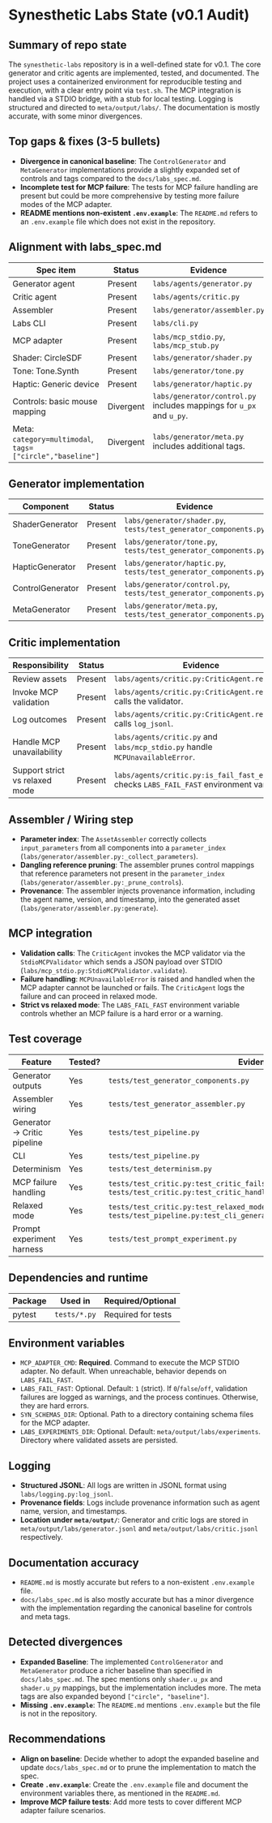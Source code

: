 # Synesthetic Labs State (v0.1 Audit)

## Summary of repo state

The `synesthetic-labs` repository is in a well-defined state for v0.1. The core generator and critic agents are implemented, tested, and documented. The project uses a containerized environment for reproducible testing and execution, with a clear entry point via `test.sh`. The MCP integration is handled via a STDIO bridge, with a stub for local testing. Logging is structured and directed to `meta/output/labs/`. The documentation is mostly accurate, with some minor divergences.

## Top gaps & fixes (3-5 bullets)

*   **Divergence in canonical baseline**: The `ControlGenerator` and `MetaGenerator` implementations provide a slightly expanded set of controls and tags compared to the `docs/labs_spec.md`.
*   **Incomplete test for MCP failure**: The tests for MCP failure handling are present but could be more comprehensive by testing more failure modes of the MCP adapter.
*   **README mentions non-existent `.env.example`**: The `README.md` refers to an `.env.example` file which does not exist in the repository.

## Alignment with labs_spec.md

| Spec item                               | Status    | Evidence                                                                                             |
| --------------------------------------- | --------- | ---------------------------------------------------------------------------------------------------- |
| Generator agent                         | Present   | `labs/agents/generator.py`                                                                           |
| Critic agent                            | Present   | `labs/agents/critic.py`                                                                              |
| Assembler                               | Present   | `labs/generator/assembler.py`                                                                        |
| Labs CLI                                | Present   | `labs/cli.py`                                                                                        |
| MCP adapter                             | Present   | `labs/mcp_stdio.py`, `labs/mcp_stub.py`                                                                |
| Shader: CircleSDF                       | Present   | `labs/generator/shader.py`                                                                           |
| Tone: Tone.Synth                        | Present   | `labs/generator/tone.py`                                                                             |
| Haptic: Generic device                  | Present   | `labs/generator/haptic.py`                                                                           |
| Controls: basic mouse mapping           | Divergent | `labs/generator/control.py` includes mappings for `u_px` and `u_py`.                                 |
| Meta: `category=multimodal`, `tags=["circle","baseline"]` | Divergent | `labs/generator/meta.py` includes additional tags.                                                   |

## Generator implementation

| Component         | Status  | Evidence                                                                                                                     |
| ----------------- | ------- | ---------------------------------------------------------------------------------------------------------------------------- |
| ShaderGenerator   | Present | `labs/generator/shader.py`, `tests/test_generator_components.py`                                                               |
| ToneGenerator     | Present | `labs/generator/tone.py`, `tests/test_generator_components.py`                                                                 |
| HapticGenerator   | Present | `labs/generator/haptic.py`, `tests/test_generator_components.py`                                                               |
| ControlGenerator  | Present | `labs/generator/control.py`, `tests/test_generator_components.py`                                                              |
| MetaGenerator     | Present | `labs/generator/meta.py`, `tests/test_generator_components.py`                                                                 |

## Critic implementation

| Responsibility                  | Status  | Evidence                                                                                                                            |
| ------------------------------- | ------- | ----------------------------------------------------------------------------------------------------------------------------------- |
| Review assets                   | Present | `labs/agents/critic.py:CriticAgent.review`                                                                                          |
| Invoke MCP validation           | Present | `labs/agents/critic.py:CriticAgent.review` calls the validator.                                                                     |
| Log outcomes                    | Present | `labs/agents/critic.py:CriticAgent.review` calls `log_jsonl`.                                                                       |
| Handle MCP unavailability       | Present | `labs/agents/critic.py` and `labs/mcp_stdio.py` handle `MCPUnavailableError`.                                                       |
| Support strict vs relaxed mode  | Present | `labs/agents/critic.py:is_fail_fast_enabled` checks `LABS_FAIL_FAST` environment variable.                                          |

## Assembler / Wiring step

*   **Parameter index**: The `AssetAssembler` correctly collects `input_parameters` from all components into a `parameter_index` (`labs/generator/assembler.py:_collect_parameters`).
*   **Dangling reference pruning**: The assembler prunes control mappings that reference parameters not present in the `parameter_index` (`labs/generator/assembler.py:_prune_controls`).
*   **Provenance**: The assembler injects provenance information, including the agent name, version, and timestamp, into the generated asset (`labs/generator/assembler.py:generate`).

## MCP integration

*   **Validation calls**: The `CriticAgent` invokes the MCP validator via the `StdioMCPValidator` which sends a JSON payload over STDIO (`labs/mcp_stdio.py:StdioMCPValidator.validate`).
*   **Failure handling**: `MCPUnavailableError` is raised and handled when the MCP adapter cannot be launched or fails. The `CriticAgent` logs the failure and can proceed in relaxed mode.
*   **Strict vs relaxed mode**: The `LABS_FAIL_FAST` environment variable controls whether an MCP failure is a hard error or a warning.

## Test coverage

| Feature                       | Tested? | Evidence                                                                                                                                                           |
| ----------------------------- | ------- | ------------------------------------------------------------------------------------------------------------------------------------------------------------------ |
| Generator outputs             | Yes     | `tests/test_generator_components.py`                                                                                                                               |
| Assembler wiring              | Yes     | `tests/test_generator_assembler.py`                                                                                                                                |
| Generator → Critic pipeline   | Yes     | `tests/test_pipeline.py`                                                                                                                                           |
| CLI                           | Yes     | `tests/test_pipeline.py`                                                                                                                                           |
| Determinism                   | Yes     | `tests/test_determinism.py`                                                                                                                                        |
| MCP failure handling          | Yes     | `tests/test_critic.py:test_critic_fails_when_stdio_validator_unavailable`, `tests/test_critic.py:test_critic_handles_stub_failure`                                   |
| Relaxed mode                  | Yes     | `tests/test_critic.py:test_relaxed_mode_skips_validation`, `tests/test_pipeline.py:test_cli_generate_relaxed_mode_skips_validation`                                  |
| Prompt experiment harness     | Yes     | `tests/test_prompt_experiment.py`                                                                                                                                  |

## Dependencies and runtime

| Package | Used in         | Required/Optional |
| ------- | --------------- | ----------------- |
| pytest  | `tests/*.py`    | Required for tests|

## Environment variables

*   `MCP_ADAPTER_CMD`: **Required**. Command to execute the MCP STDIO adapter. No default. When unreachable, behavior depends on `LABS_FAIL_FAST`.
*   `LABS_FAIL_FAST`: Optional. Default: `1` (strict). If `0`/`false`/`off`, validation failures are logged as warnings, and the process continues. Otherwise, they are hard errors.
*   `SYN_SCHEMAS_DIR`: Optional. Path to a directory containing schema files for the MCP adapter.
*   `LABS_EXPERIMENTS_DIR`: Optional. Default: `meta/output/labs/experiments`. Directory where validated assets are persisted.

## Logging

*   **Structured JSONL**: All logs are written in JSONL format using `labs/logging.py:log_jsonl`.
*   **Provenance fields**: Logs include provenance information such as agent name, version, and timestamps.
*   **Location under `meta/output/`**: Generator and critic logs are stored in `meta/output/labs/generator.jsonl` and `meta/output/labs/critic.jsonl` respectively.

## Documentation accuracy

*   `README.md` is mostly accurate but refers to a non-existent `.env.example` file.
*   `docs/labs_spec.md` is also mostly accurate but has a minor divergence with the implementation regarding the canonical baseline for controls and meta tags.

## Detected divergences

*   **Expanded Baseline**: The implemented `ControlGenerator` and `MetaGenerator` produce a richer baseline than specified in `docs/labs_spec.md`. The spec mentions only `shader.u_px` and `shader.u_py` mappings, but the implementation includes more. The meta tags are also expanded beyond `["circle", "baseline"]`.
*   **Missing `.env.example`**: The `README.md` mentions `.env.example` but the file is not in the repository.

## Recommendations

*   **Align on baseline**: Decide whether to adopt the expanded baseline and update `docs/labs_spec.md` or to prune the implementation to match the spec.
*   **Create `.env.example`**: Create the `.env.example` file and document the environment variables there, as mentioned in the `README.md`.
*   **Improve MCP failure tests**: Add more tests to cover different MCP adapter failure scenarios.